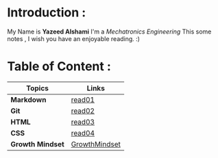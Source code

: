 # Introduction :
My Name is **Yazeed Alshami** I'm a *Mechatronics Engineering* 
This some notes , I wish you have an enjoyable reading. :)
# Table of Content :

| Topics      | Links       |
| ----------- | ----------- |
| **Markdown**  |   [read01](https://yazeedalsahmi.github.io/reading-notes/read01)  |
|  **Git**      |   [read02](https://yazeedalsahmi.github.io/reading-notes/read02)  |
|   **HTML**    |   [read03](https://yazeedalsahmi.github.io/reading-notes/read03)  |
|  **CSS**      |   [read04](https://yazeedalsahmi.github.io/reading-notes/read04)
|**Growth Mindset**| [GrowthMindset](https://yazeedalsahmi.github.io/reading-notes/GrowthMindset)|
